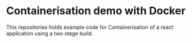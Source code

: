 # Containerisation demo with Docker

This repositories holds example code for Containerisation of a react application using a two stage build.
